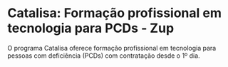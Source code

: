 # Catalisa: Formação profissional em tecnologia para PCDs - Zup

O programa Catalisa oferece formação profissional em tecnologia para pessoas com deficiência (PCDs) com contratação desde o 1º dia.
